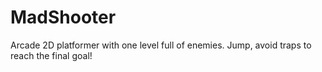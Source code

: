 # MadShooter
Arcade 2D platformer with one level full of enemies. Jump, avoid traps to reach the final goal!
